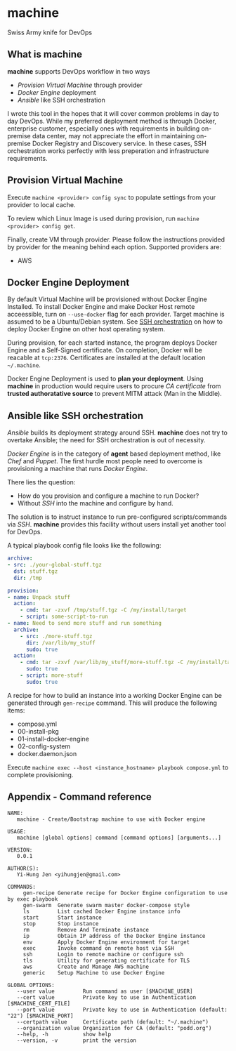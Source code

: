 # machine
Swiss Army knife for DevOps

## What is machine
**machine** supports DevOps workflow in two ways
- *Provision Virtual Machine* through provider
- *Docker Engine* deployment
- *Ansible* like SSH orchestration

I wrote this tool in the hopes that it will cover common problems in day to
day DevOps.  While my preferred deployment method is through Docker, enterprise
customer, especially ones with requirements in building on-premise data center,
may not appreciate the effort in maintaining on-premise Docker Registry and
Discovery service.  In these cases, SSH orchestration works perfectly with
less preperation and infrastructure requirements.

## Provision Virtual Machine
Execute `machine <provider> config sync` to populate settings from your
provider to local cache.

To review which Linux Image is used during provision, run
`machine <provider> config get`.

Finally, create VM through provider.  Please follow the instructions provided
by provider for the meaning behind each option.  Supported providers are:
- AWS

## Docker Engine Deployment
By default Virtual Machine will be provisioned without Docker Engine Installed.
To install Docker Engine and make Docker Host remote acceessible, turn on
`--use-docker` flag for each provider.  Target machine is assumed to be a
Ubuntu/Debian system. See [SSH orchestration](#ansible-linke-ssh-orchestration)
on how to deploy Docker Engine on other host operating system.

During provision, for each started instance, the program deploys Docker Engine
and a Self-Signed certificate.  On completion, Docker will be reacable
at `tcp:2376`.  Certificates are installed at the default location
`~/.machine`.

Docker Engine Deployment is used to **plan your deployment**.  Using
**machine** in production would require users to procure *CA certificate* from
**trusted authoratative source** to prevent MITM attack (Man in the Middle).

## Ansible like SSH orchestration
*Ansible* builds its deployment strategy around SSH.  **machine** does not
try to overtake Ansible; the need for SSH orchestration is out of necessity.

*Docker Engine* is in the category of **agent** based deployment method, like
*Chef* and *Puppet*.  The first hurdle most people need to overcome is
provisioning a machine that runs *Docker Engine*.

There lies the question:
- How do you provision and configure a machine to run Docker?
- Without *SSH* into the machine and configure by hand.

The solution is to instruct instance to run pre-configured scripts/commands via
*SSH*. **machine** provides this facility without users install yet another
tool for DevOps.

A typical playbook config file looks like the following:
```yaml
archive:
- src: ./your-global-stuff.tgz
  dst: stuff.tgz
  dir: /tmp

provision:
- name: Unpack stuff
  action:
    - cmd: tar -zxvf /tmp/stuff.tgz -C /my/install/target
    - script: some-script-to-run
- name: Need to send more stuff and run something
  archive:
    - src: ./more-stuff.tgz
      dir: /var/lib/my_stuff
      sudo: true
  action:
    - cmd: tar -zxvf /var/lib/my_stuff/more-stuff.tgz -C /my/install/target
      sudo: true
    - script: more-stuff
      sudo: true
```

A recipe for how to build an instance into a working Docker Engine can be
generated through `gen-recipe` command.  This will produce the following items:
- compose.yml
- 00-install-pkg
- 01-install-docker-engine
- 02-config-system
- docker.daemon.json

Execute `machine exec --host <instance_hostname> playbook compose.yml` to
complete provisioning.

## Appendix - Command reference
```
NAME:
   machine - Create/Bootstrap machine to use with Docker engine

USAGE:
   machine [global options] command [command options] [arguments...]

VERSION:
   0.0.1

AUTHOR(S):
   Yi-Hung Jen <yihungjen@gmail.com>

COMMANDS:
     gen-recipe Generate recipe for Docker Engine configuration to use by exec playbook
     gen-swarm  Generate swarm master docker-compose style
     ls         List cached Docker Engine instance info
     start      Start instance
     stop       Stop instance
     rm         Remove And Terminate instance
     ip         Obtain IP address of the Docker Engine instance
     env        Apply Docker Engine environment for target
     exec       Invoke command on remote host via SSH
     ssh        Login to remote machine or configure ssh
     tls        Utility for generating certificate for TLS
     aws        Create and Manage AWS machine
     generic    Setup Machine to use Docker Engine

GLOBAL OPTIONS:
   --user value         Run command as user [$MACHINE_USER]
   --cert value         Private key to use in Authentication [$MACHINE_CERT_FILE]
   --port value         Private key to use in Authentication (default: "22") [$MACHINE_PORT]
   --certpath value     Certificate path (default: "~/.machine")
   --organization value Organization for CA (default: "podd.org")
   --help, -h           show help
   --version, -v        print the version
```

